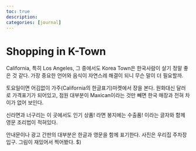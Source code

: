 ```yaml
---
toc: true
description:
categories: [journal]
---
```

# Shopping in K-Town

California, 특히 Los Angeles, 그 중에서도 Korea Town은 한국사람이 살기 정말 좋은 것 같다.
가장 중요한 언어와 음식이 자연스레 해결이 되니 무슨 말이 더 필요할까.


토요일이면 어김없이 가주(California의 한글표기)마켓에서 장을 본다.
원화대신 달러로 가격표기가 되어있고, 점원 대부분이 Maxican이라는 것만 빼면 한국 매장과 전혀 차이가 없어 보인다.


신라면과 너구리는 이 곳에서도 인기 상품!
라면 봉지에는 수출품! 이라는 글자와 함께 영문 조리법이 적혀있다.


안내문이나 광고 간판의 대부분은 한글과 영문을 함께 표기한다.
사진은 우리집 주차장 입구. 그림이 재밌어서 찍어봤다. $)
